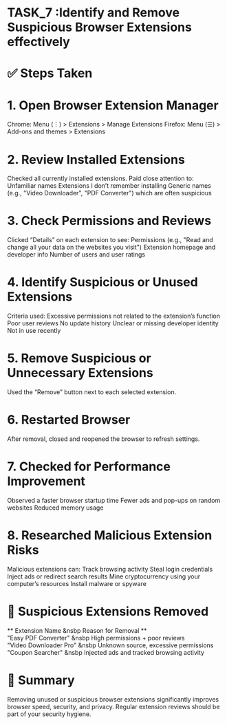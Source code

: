 # TASK_7 :Identify and Remove Suspicious Browser Extensions effectively
# ✅ Steps Taken
# 1. Open Browser Extension Manager
Chrome: Menu (⋮) > Extensions > Manage Extensions
Firefox: Menu (☰) > Add-ons and themes > Extensions

# 2. Review Installed Extensions
Checked all currently installed extensions. Paid close attention to:
Unfamiliar names
Extensions I don’t remember installing
Generic names (e.g., "Video Downloader", "PDF Converter") which are often suspicious

# 3. Check Permissions and Reviews
Clicked “Details” on each extension to see:
Permissions (e.g., "Read and change all your data on the websites you visit")
Extension homepage and developer info
Number of users and user ratings

# 4. Identify Suspicious or Unused Extensions
Criteria used:
Excessive permissions not related to the extension’s function
Poor user reviews
No update history
Unclear or missing developer identity
Not in use recently

# 5. Remove Suspicious or Unnecessary Extensions
Used the “Remove” button next to each selected extension.

# 6. Restarted Browser
After removal, closed and reopened the browser to refresh settings.

# 7. Checked for Performance Improvement
Observed a faster browser startup time
Fewer ads and pop-ups on random websites
Reduced memory usage

# 8. Researched Malicious Extension Risks
Malicious extensions can:
Track browsing activity
Steal login credentials
Inject ads or redirect search results
Mine cryptocurrency using your computer’s resources
Install malware or spyware

# 🧹 Suspicious Extensions Removed
** Extension Name	   &nsbp       Reason for Removal ** <br>
"Easy PDF Converter"   &nsbp	High permissions + poor reviews<br>
"Video Downloader Pro"	&nsbp  Unknown source, excessive permissions<br>
"Coupon Searcher"	  &nsbp      Injected ads and tracked browsing activity<br>

# 📄 Summary
Removing unused or suspicious browser extensions significantly improves browser speed, security, and privacy. Regular extension reviews should be part of your security hygiene.
